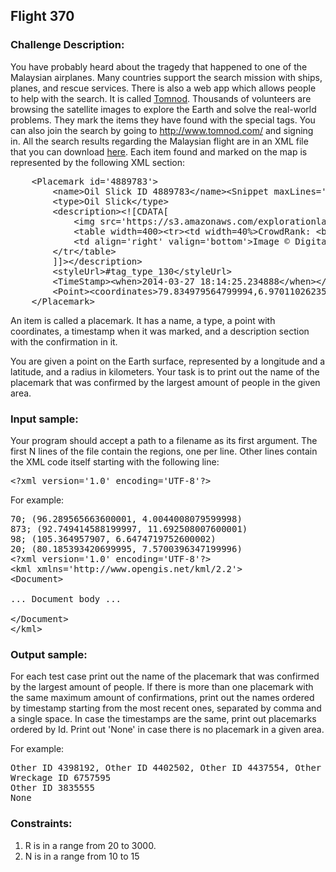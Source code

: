 <h2>Flight 370</h2>

<h3>Challenge Description:</h3>
<p>
    You have probably heard about the tragedy that happened to one of the Malaysian airplanes. Many countries support
    the search mission with ships, planes, and rescue services. There is also a web app which allows people to help with
    the search. It is called <a href="http://www.tomnod.com/nod/">Tomnod</a>. Thousands of volunteers are browsing the
    satellite images to explore the Earth and solve the real-world problems. They mark the items they have found with
    the special tags. You can also join the search by going to <a href="http://www.tomnod.com/">http://www.tomnod.com/</a>
    and signing in. All the search results regarding the Malaysian flight are in an XML file that you can download
<a href="http://d3rj3tz04ush9z.cloudfront.net/results/malaysiaairsar2014_crowdrank.kmz">here</a>. Each item found
    and marked on the map is represented by the following XML section:
</p>
<pre class="description-input-output">    &lt;Placemark id=&apos;4889783&apos;&gt;
        &lt;name&gt;Oil Slick ID 4889783&lt;/name&gt;&lt;Snippet maxLines=&apos;0&apos;&gt;&lt;/Snippet&gt;
        &lt;type&gt;Oil Slick&lt;/type&gt;
        &lt;description&gt;&lt;![CDATA[
            &lt;img src=&apos;https://s3.amazonaws.com/explorationlab/chips/08458a6f42a780af66c05d0ef1385558.jpg&apos; height=400 width=400&gt;&lt;br/&gt;
            &lt;table width=400&gt;&lt;tr&gt;&lt;td width=40%&gt;CrowdRank: &lt;b&gt;100%&lt;/b&gt;&lt;br/&gt;Confirmation: &lt;b&gt;2&lt;/b&gt; people&lt;br/&gt;
            &lt;td align=&apos;right&apos; valign=&apos;bottom&apos;&gt;Image &#xA9; DigitalGlobe 2014&lt;br&gt;&lt;br&gt;&lt;a href=&apos;http://tomnod.com/nod/challenge/mh370_indian_ocean/map/983378&apos;&gt;See this point on &lt;img src=&apos;http://www.tomnod.com/nod/images/logo_small.png&apos; width=100&gt;&lt;/a&gt;
        &lt;/tr&lt;/table&gt;
        ]]&gt;&lt;/description&gt;
        &lt;styleUrl&gt;#tag_type_130&lt;/styleUrl&gt;
        &lt;TimeStamp&gt;&lt;when&gt;2014-03-27 18:14:25.234888&lt;/when&gt;&lt;/TimeStamp&gt;
        &lt;Point&gt;&lt;coordinates&gt;79.834979564799994,6.97011026235&lt;/coordinates&gt;&lt;/Point&gt;
    &lt;/Placemark&gt;</pre>
<p>
    An item is called a placemark. It has a name, a type, a point with coordinates, a timestamp when it was marked, and
    a description section with the confirmation in it.
</p>
<p>
    You are given a point on the Earth surface, represented by a longitude and a latitude, and a radius in kilometers.
    Your task is to print out the name of the placemark that was confirmed by the largest amount of people in the given
    area.
</p>

<h3>Input sample:</h3>
<p>
    Your program should accept a path to a filename as its first argument. The first N lines of the file contain
    the regions, one per line. Other lines contain the XML code itself starting with the following line:
</p>
<pre>&lt;?xml version=&apos;1.0&apos; encoding=&apos;UTF-8&apos;?&gt;</pre>
<p>
    For example:
</p>

<pre class="description-input-output">70; (96.289565663600001, 4.0044008079599998)
873; (92.749414588199997, 11.692508007600001)
98; (105.364957907, 6.6474719752600002)
20; (80.185393420699995, 7.5700396347199996)
&lt;?xml version=&apos;1.0&apos; encoding=&apos;UTF-8&apos;?&gt;
&lt;kml xmlns=&apos;http://www.opengis.net/kml/2.2&apos;&gt;
&lt;Document&gt;

... Document body ...

&lt;/Document&gt;
&lt;/kml&gt;</pre>

<h3>Output sample:</h3>
<p>
    For each test case print out the name of the placemark that was confirmed by the largest amount of people. If there
    is more than one placemark with the same maximum amount of confirmations, print out the names ordered by timestamp
    starting from the most recent ones, separated by comma and a single space. In case the timestamps are the same,
    print out placemarks ordered by Id. Print out &apos;None&apos; in case there is no placemark in a given area.
</p>
<p>
    For example:
</p>

<pre class="description-input-output">Other ID 4398192, Other ID 4402502, Other ID 4437554, Other ID 4437645, Oil Slick ID 4519894
Wreckage ID 6757595
Other ID 3835555
None</pre>

<h3>Constraints:</h3>
<ol>
<li>R is in a range from 20 to 3000.</li>
<li>N is in a range from 10 to 15</li>
</ol>
